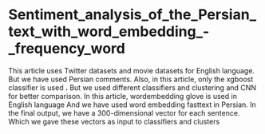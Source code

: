 # Sentiment_analysis_of_the_Persian_text_with_word_embedding_-_frequency_word
This article uses Twitter datasets and movie datasets for English language. But we have used Persian comments.
Also, in this article, only the xgboost classifier is used ، But we used different classifiers and clustering and CNN for better comparison.
In this article, wordembedding glove is used in English language And we have used word embedding fasttext in Persian.
In the final output, we have a 300-dimensional vector for each sentence. Which we gave these vectors as input to classifiers and clusters

